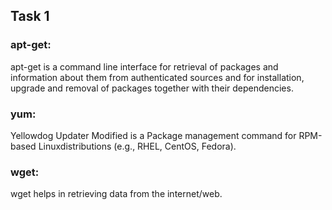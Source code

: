 ## Task 1

### apt-get: 
apt-get is a command line interface for retrieval of packages and information about them from authenticated sources and for installation, upgrade and removal of packages together with their dependencies.

### yum:
Yellowdog Updater Modified is a Package management command for RPM-based Linuxdistributions (e.g., RHEL, CentOS, Fedora).

### wget:
wget helps in retrieving data from the internet/web.

